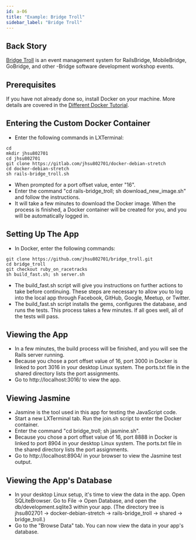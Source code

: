 ```yaml
---
id: a-06
title: "Example: Bridge Troll"
sidebar_label: "Bridge Troll"
---
```


## Back Story
[Bridge Troll](https://www.bridgetroll.org/) is an event management system for RailsBridge, MobileBridge, GoBridge, and other -Bridge software development workshop events.

## Prerequisites
If you have not already done so, install Docker on your machine.  More details are covered in the [Different Docker Tutorial](https://www.differentdockertutorial.com/).

## Entering the Custom Docker Container
* Enter the following commands in LXTerminal:
```
cd
mkdir jhsu802701
cd jhsu802701
git clone https://gitlab.com/jhsu802701/docker-debian-stretch
cd docker-debian-stretch
sh rails-bridge_troll.sh
```
* When prompted for a port offset value, enter "16".
* Enter the command "cd rails-bridge_troll; sh download_new_image.sh" and follow the instructions.
* It will take a few minutes to download the Docker image.  When the process is finished, a Docker container will be created for you, and you will be automatically logged in.

## Setting Up The App
* In Docker, enter the following commands:
```
git clone https://github.com/jhsu802701/bridge_troll.git
cd bridge_troll
git checkout ruby_on_racetracks
sh build_fast.sh; sh server.sh
```
* The build_fast.sh script will give you instructions on further actions to take before continuing.  These steps are necessary to allow you to log into the local app through Facebook, GitHub, Google, Meetup, or Twitter.
* The build_fast.sh script installs the gems, configures the database, and runs the tests. This process takes a few minutes. If all goes well, all of the tests will pass.

## Viewing the App
* In a few minutes, the build process will be finished, and you will see the Rails server running.
* Because you chose a port offset value of 16, port 3000 in Docker is linked to port 3016 in your desktop Linux system.  The ports.txt file in the shared directory lists the port assignments.
* Go to http://localhost:3016/ to view the app.

## Viewing Jasmine
* Jasmine is the tool used in this app for testing the JavaScript code.
* Start a new LXTerminal tab.  Run the join.sh script to enter the Docker container.
* Enter the command "cd bridge_troll; sh jasmine.sh".
* Because you chose a port offset value of 16, port 8888 in Docker is linked to port 8904 in your desktop Linux system.  The ports.txt file in the shared directory lists the port assignments.
* Go to http://localhost:8904/ in your browser to view the Jasmine test output.

## Viewing the App's Database
* In your desktop Linux setup, it's time to view the data in the app.  Open SQLiteBrowser. Go to File -> Open Database, and open the db/development.sqlite3 within your app. (The directory tree is jhsu802701 -> docker-debian-stretch -> rails-bridge_troll -> shared -> bridge_troll.)
* Go to the "Browse Data" tab.  You can now view the data in your app's database.
